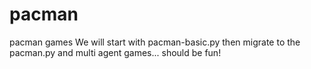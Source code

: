# pacman
pacman games
We will start with pacman-basic.py then migrate to the pacman.py and multi agent games... should be fun!
